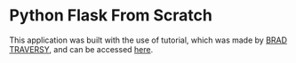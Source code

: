 # Python Flask From Scratch #
This application was built with the use of tutorial, which was made by [BRAD TRAVERSY](http://www.traversymedia.com), and can be accessed [here](https://www.youtube.com/watch?v=zRwy8gtgJ1A&list=PLillGF-RfqbbbPz6GSEM9hLQObuQjNoj_).